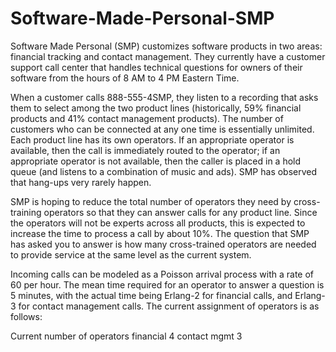 # Software-Made-Personal-SMP

Software Made Personal (SMP) customizes software products in two areas: financial tracking and contact management. They currently have a customer support call center that handles technical questions for owners of their software from the hours of 8 AM to 4 PM Eastern Time.

When a customer calls 888-555-4SMP, they listen to a recording that asks them to select among the two product lines (historically, 59% financial products and 41% contact management products). The number of customers who can be connected at any one time is essentially unlimited. Each product line has its own operators. If an appropriate operator is available, then the call is immediately routed to the operator; if an appropriate operator is not available, then the caller is placed in a hold queue (and listens to a combination of music and ads). SMP has observed that hang-ups very rarely happen.

SMP is hoping to reduce the total number of operators they need by cross-training operators so that they can answer calls for any product line. Since the operators will not be experts across all products, this is expected to increase the time to process a call by about 10%. The question that SMP has asked you to answer is how many cross-trained operators are needed to provide service at the same level as the current system.

Incoming calls can be modeled as a Poisson arrival process with a rate of 60 per hour. The mean time required for an operator to answer a question is 5 minutes, with the actual time being Erlang-2 for financial calls, and Erlang-3 for contact management calls. The current assignment of operators is as follows:

                                                     

Current number of operators        financial      4
                                   contact mgmt   3

 
